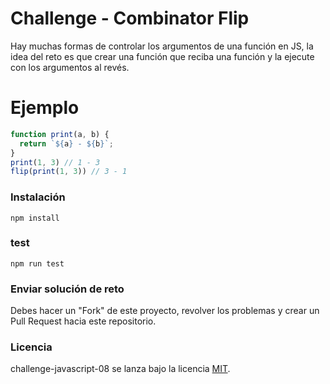 # Challenge - Combinator Flip

Hay muchas formas de controlar los argumentos de una función en JS, la idea del reto es que crear una función que reciba una función y la ejecute con los argumentos al revés.


# Ejemplo

```js
function print(a, b) {
  return `${a} - ${b}`;
}
print(1, 3) // 1 - 3
flip(print(1, 3)) // 3 - 1
```

### Instalación
```
npm install
```

### test
```
npm run test
```

### Enviar solución de reto
Debes hacer un "Fork" de este proyecto, revolver los problemas y crear un Pull Request hacia este repositorio.

### Licencia
challenge-javascript-08 se lanza bajo la licencia [MIT](https://opensource.org/licenses/MIT).